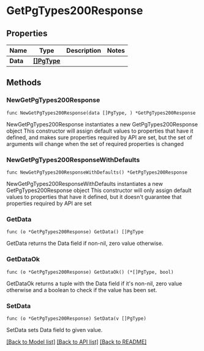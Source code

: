 # GetPgTypes200Response

## Properties

Name | Type | Description | Notes
------------ | ------------- | ------------- | -------------
**Data** | [**[]PgType**](PgType.md) |  | 

## Methods

### NewGetPgTypes200Response

`func NewGetPgTypes200Response(data []PgType, ) *GetPgTypes200Response`

NewGetPgTypes200Response instantiates a new GetPgTypes200Response object
This constructor will assign default values to properties that have it defined,
and makes sure properties required by API are set, but the set of arguments
will change when the set of required properties is changed

### NewGetPgTypes200ResponseWithDefaults

`func NewGetPgTypes200ResponseWithDefaults() *GetPgTypes200Response`

NewGetPgTypes200ResponseWithDefaults instantiates a new GetPgTypes200Response object
This constructor will only assign default values to properties that have it defined,
but it doesn't guarantee that properties required by API are set

### GetData

`func (o *GetPgTypes200Response) GetData() []PgType`

GetData returns the Data field if non-nil, zero value otherwise.

### GetDataOk

`func (o *GetPgTypes200Response) GetDataOk() (*[]PgType, bool)`

GetDataOk returns a tuple with the Data field if it's non-nil, zero value otherwise
and a boolean to check if the value has been set.

### SetData

`func (o *GetPgTypes200Response) SetData(v []PgType)`

SetData sets Data field to given value.



[[Back to Model list]](../README.md#documentation-for-models) [[Back to API list]](../README.md#documentation-for-api-endpoints) [[Back to README]](../README.md)


